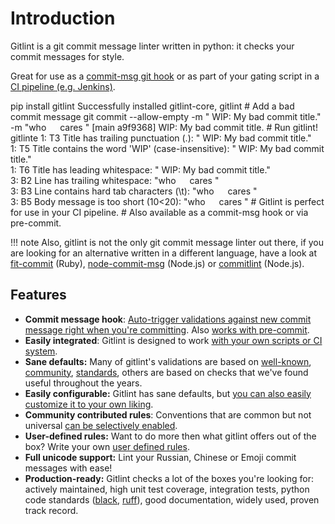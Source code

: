 # Introduction
Gitlint is a git commit message linter written in python: it checks your commit messages for style.

Great for use as a [commit-msg git hook](#using-gitlint-as-a-commit-msg-hook) or as part of your gating script in a
[CI pipeline (e.g. Jenkins)](index.md#using-gitlint-in-a-ci-environment).

<!-- <script type="text/javascript" src="https://asciinema.org/a/30477.js" id="asciicast-30477" async></script>  -->

<div class="termynal" data-termynal data-ty-typeDelay="25" data-ty-startDelay="600"  data-ty-lineDelay="500">
    <span data-ty="input">pip install gitlint</span>
    <span data-ty="progress"></span>
    <span data-ty>Successfully installed gitlint-core, gitlint</span>
    <span data-ty></span>
    <span data-ty="comment"># Add a bad commit message</span>
    <span data-ty="input">git commit --allow-empty  -m " WIP: My bad commit title." -m "who &emsp; cares "</span>
    <span>[main a9f9368]  WIP: My bad commit title.</span>
    <span data-ty></span>
    <span data-ty="comment"># Run gitlint!</span>
    <span data-ty="input">gitlint</span>e
    <span data-ty>1: T3 Title has trailing punctuation (.): " WIP: My bad commit title."<br />
                  1: T5 Title contains the word 'WIP' (case-insensitive): " WIP: My bad commit title."<br />
                  1: T6 Title has leading whitespace: " WIP: My bad commit title."<br />
                  3: B2 Line has trailing whitespace: "who &emsp; cares "<br />
                  3: B3 Line contains hard tab characters (\t): "who &emsp; cares "<br />
                  3: B5 Body message is too short (10&lt;20): "who &emsp; cares "
    </span>
    <span data-ty data-ty-delay="2000"></span>
    <span data-ty></span>
    <span data-ty="comment"># Gitlint is perfect for use in your CI pipeline.</span>
    <span data-ty="comment"># Also available as a commit-msg hook or via pre-commit.</span>
</div>

!!! note
    Also, gitlint is not the only git commit message linter out there, if you are looking for an alternative written in a different language,
    have a look at [fit-commit](https://github.com/m1foley/fit-commit) (Ruby),
    [node-commit-msg](https://github.com/clns/node-commit-msg) (Node.js) or [commitlint](http://marionebl.github.io/commitlint) (Node.js).


## Features
 - **Commit message hook**: [Auto-trigger validations against new commit message right when you're committing](#using-gitlint-as-a-commit-msg-hook). Also [works with pre-commit](#using-gitlint-through-pre-commit).
 - **Easily integrated**: Gitlint is designed to work [with your own scripts or CI system](#using-gitlint-in-a-ci-environment).
 - **Sane defaults:** Many of gitlint's validations are based on
[well-known](http://tbaggery.com/2008/04/19/a-note-about-git-commit-messages.html),
[community](https://addamhardy.com/2013-06-05-good-commit-messages-and-enforcing-them-with-git-hooks),
[standards](http://chris.beams.io/posts/git-commit/), others are based on checks that we've found
useful throughout the years.
 - **Easily configurable:** Gitlint has sane defaults, but [you can also easily customize it to your own liking](configuration.md).
 - **Community contributed rules**: Conventions that are common but not universal [can be selectively enabled](contrib_rules.md).
 - **User-defined rules:** Want to do more then what gitlint offers out of the box? Write your own [user defined rules](user_defined_rules.md).
 - **Full unicode support:** Lint your Russian, Chinese or Emoji commit messages with ease!
 - **Production-ready:** Gitlint checks a lot of the boxes you're looking for: actively maintained, high unit test coverage, integration tests,
   python code standards ([black](https://github.com/psf/black), [ruff](https://github.com/charliermarsh/ruff)),
   good documentation, widely used, proven track record.
